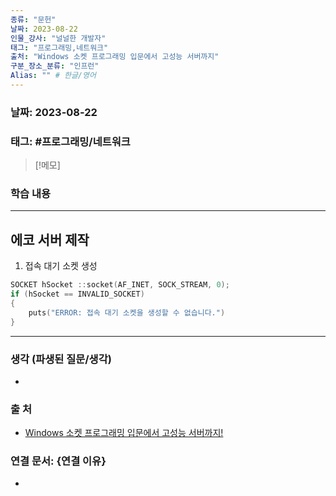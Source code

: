 ```yaml
---
종류: "문헌"
날짜: 2023-08-22
인물_강사: "널널한 개발자"
태그: "프로그래밍,네트워크"
출처: "Windows 소켓 프로그래밍 입문에서 고성능 서버까지"
구분_장소_분류: "인프런"
Alias: "" # 한글/영어
---
```


### 날짜: 2023-08-22

### 태그: #프로그래밍/네트워크

>[!메모]
> 

### 학습 내용
---
## 에코 서버 제작
1. 접속 대기 소켓 생성
```c++
SOCKET hSocket ::socket(AF_INET, SOCK_STREAM, 0);
if (hSocket == INVALID_SOCKET)
{
	puts("ERROR: 접속 대기 소켓을 생성할 수 없습니다.")
}
```


---
### 생각 (파생된 질문/생각)
- 
### 출 처
- [Windows 소켓 프로그래밍 입문에서 고성능 서버까지! ](https://www.inflearn.com/course/%EC%9C%88%EB%8F%84%EC%9A%B0-%EC%86%8C%EC%BC%93-%EC%9E%85%EB%AC%B8-%EA%B3%A0%EC%84%B1%EB%8A%A5-%EC%84%9C%EB%B2%84)

### 연결 문서: {연결 이유}
- 